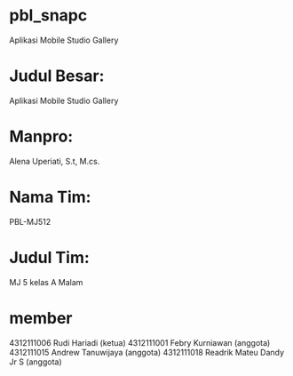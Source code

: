 # pbl_snapc
Aplikasi Mobile Studio Gallery

# Judul Besar: 
Aplikasi Mobile Studio Gallery
# Manpro: 
Alena Uperiati, S.t, M.cs.
# Nama Tim: 
PBL-MJ512
# Judul Tim: 
MJ 5 kelas A Malam

# member
4312111006	Rudi Hariadi (ketua)
4312111001	Febry Kurniawan (anggota)
4312111015	Andrew Tanuwijaya (anggota)
4312111018	Readrik Mateu Dandy Jr S (anggota)
